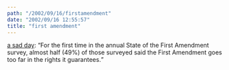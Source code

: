 ```yaml
---
path: "/2002/09/16/firstamendment" 
date: "2002/09/16 12:55:57" 
title: "first amendment" 
---
```

<a href="http://www.freedomforum.org/templates/document.asp?documentID=16836">a sad day</a>: <q>For the first time in the annual State of the First Amendment survey, almost half (49%) of those surveyed said the First Amendment goes too far in the rights it guarantees.</q>